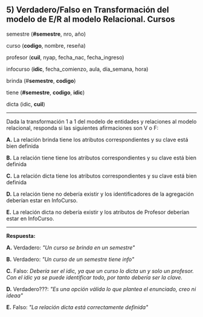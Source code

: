 ## 5) Verdadero/Falso en Transformación del modelo de E/R al modelo Relacional. Cursos

semestre (**#semestre**, nro, año)

curso (**codigo**, nombre, reseña)

profesor (**cuil**, nyap, fecha_nac, fecha_ingreso)

infocurso (**idic**, fecha_comienzo, aula, día_semana, hora)

brinda (#**semestre**, **codigo**)

tiene (**#semestre**, **codigo**, **idic**)

dicta (idic, **cuil**)

---

Dada la transformación 1 a 1 del modelo de entidades y relaciones al modelo relacional,
responda si las siguientes afirmaciones son V o F: 

**A.** La relación brinda tiene los atributos correspondientes y su clave está bien definida

**B.** La relación tiene tiene los atributos correspondientes y su clave está bien definida

**C.** La relación dicta tiene los atributos correspondientes y su clave está bien definida

**D.** La relación tiene no debería existir y los identificadores de la agregación deberían estar en InfoCurso. 

**E.** La relación dicta no debería existir y los atributos de Profesor deberían estar en InfoCurso. 

---

**Respuesta:**

**A.** Verdadero: *"Un curso se brinda en un semestre"*

**B.** Verdadero: *"Un curso de un semestre tiene info"*

**C.** Falso: *Debería ser el idic, ya que un curso lo dicta un y solo un profesor. Con el idic ya se puede identificar todo, por tanto debería ser la clave.*

**D.** Verdadero???: *"Es una opción válida lo que plantea el enunciado, creo ni ideaa"*

**E.** Falso: *"La relación dicta está correctamente definida"*

